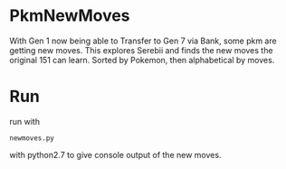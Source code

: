 # PkmNewMoves
With Gen 1 now being able to Transfer to Gen 7 via Bank, some pkm are getting new moves. This explores Serebii and finds the new moves the original 151 can learn. Sorted by Pokemon, then alphabetical by moves.

# Run
run with 
    
    newmoves.py

with python2.7 to give console output of the new moves.
